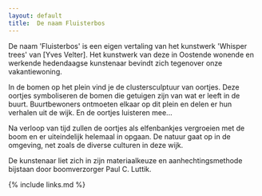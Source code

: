 ```yaml
---
layout: default
title:  De naam Fluisterbos
---
```

De naam 'Fluisterbos' is een eigen vertaling van het kunstwerk 'Whisper trees' van [Yves Velter]. Het kunstwerk van deze in Oostende wonende en werkende hedendaagse kunstenaar bevindt zich tegenover onze vakantiewoning.  

In de bomen op het plein vind je de clustersculptuur van oortjes. Deze oortjes symboliseren de bomen die getuigen zijn van wat er leeft in de buurt. Buurtbewoners ontmoeten elkaar op dit plein en delen er hun verhalen uit de wijk. En de oortjes luisteren mee...

Na verloop van tijd zullen de oortjes als elfenbankjes vergroeien met de boom en er uiteindelijk helemaal in opgaan. De natuur gaat op in de omgeving, net zoals de diverse culturen in deze wijk.

De kunstenaar liet zich in zijn materiaalkeuze en aanhechtingsmethode bijstaan door boomverzorger Paul C. Luttik.

{% include links.md %}
